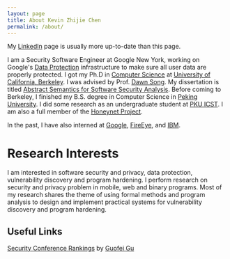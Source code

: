 ```yaml
---
layout: page
title: About Kevin Zhijie Chen
permalink: /about/
---
```

<!---
          Security Software Engineer<br />
          Google Inc. (New York)<br />
          Email: k_@ berkeley.edu<br />
          Name in Chinese: <br />
          <img src="images/czj.png" width="30%" /><br />
        <p class="sidenote">
          Links:<br />
          <a href="https://www.linkedin.com/in/kevinchn">My LinkedIn</a><br />
          <a href="https://scholar.google.com/citations?user=Y6ue3dYAAAAJ">My Google Scholar Page</a><br />
          <a href="http://cgao.me/">My Wife</a><br />
        </p>
-->          

My [LinkedIn](https://www.linkedin.com/in/kevinchn) page is usually more up-to-date than this page.

I am a Security Software Engineer at Google New York, working on Google's [Data
Protection](https://youtu.be/K7EN-1FW8zY?t=32m9s) infrastructure to make sure
all user data are properly protected. I got my Ph.D in [Computer
Science](https://www.cs.berkeley.edu/) at [University of California,
Berkeley](https://www.berkeley.edu/). I was advised by Prof. [Dawn
Song](https://www.cs.berkeley.edu/~dawnsong/). My dissertation is titled
[Abstract Semantics for Software Security
Analysis](http://www.eecs.berkeley.edu/Pubs/TechRpts/2015/EECS-2015-210.html). Before
coming to Berkeley, I finished my B.S. degree in Computer Science in [Peking
University](http://www.pku.edu.cn/). I did some research as an undergraduate
student at [PKU ICST](http://www.icst.pku.edu.cn/). I am also a full member of
the [Honeynet Project](https://honeynet.org/).

In the past, I have also interned at
[Google](https://developers.google.com/caja/),
[FireEye](http://www.fireeye.com/products-and-solutions/mobile-security.html),
and [IBM](http://researcher.watson.ibm.com/researcher/view_group.php?id=2720).


# Research Interests

I am interested in software security and privacy, data protection, vulnerability
discovery and program hardening.  I perform research on security and privacy
problem in mobile, web and binary programs. Most of my research shares the theme
of using formal methods and program analysis to design and implement practical
systems for vulnerability discovery and program hardening.

<!---
<h2 id="publication">Publication</h2>


<p>
  <strong>ASPIRE: Iterative Specification Synthesis for Security.</strong>
<br />
<u>Kevin Zhijie Chen</u>, Warren He, Devdatta Ackhawe, Vijay D'Silva, Prateek Mittal, Dawn Song.
<br />
To appear in the 15th Workshop on Hot Topics in Operating Systems
(<strong>HotOS'15</strong>), Kartause Ittingen, Switzerland, May, 2015.
[<a href="papers/hotos15-aspire.pdf">PDF</a>]
</p>


<p>
  <strong>JITScope: Protecting Web Users from Control-Flow Hijacking Attacks.</strong>
<br />
Chao Zhang, Mehrdad Niknami, <u>Kevin Zhijie Chen</u>, Chengyu Song, Zhaofeng Chen, Dawn Song.
<br />
To appear in the 34th Annual IEEE International Conference on Computer Communications
(<strong>InfoCom'15</strong>), Hong Kong, China, April, 2015.
[<a href="papers/infocom15-jitscope.pdf">PDF</a>]
</p>


<p>
  <strong>VTint: Defending Virtual Function Tables' Integrity.</strong>
<br />
Chao Zhang, Chengyu Song, <u>Kevin Zhijie Chen</u>, Zhaofeng Chen, Dawn Song
<br />
To appear in the Network and Distributed System Security Symposium,
(<strong>NDSS'15</strong>), San Diego, February, 2015.
[<a href="papers/ndss15-vtint.pdf">PDF</a>]
</p>

<p>
  <strong>Contextual Policy Enforcement in Android Applications with Permission Event Graphs.</strong>
<br />
<u>Kevin Zhijie Chen</u>, Noah Johnson, Vijay D'Silva, Shuaifu Dai, Kyle MacNamara, Tom Magrino,
Edward XueJun Wu, Martin Rinard, Dawn Song,
<br />
in the Proceedings of the 20th Annual Network and Distributed System Security Symposium,
(<strong>NDSS’13</strong>), San Diego, February 24-27, 2013.
[<a href="papers/ndss13-pegasus.pdf">PDF</a>]
[<a href="papers/ndss13-pegasus.bib">BIB</a>]
[<a href="https://docs.google.com/presentation/d/1vqYqEm7D91KqvymTfL4WF_C-q6axqzsDjUKo4ap8-Is/edit?usp=sharing">Slides</a>]
</p>

<p>
  <strong>MACE: Model-inference-Assisted Concolic Exploration for Protocol and Vulnerability Discovery.</strong>
<br />
Chia Yuan Cho, Domagoj Babic, Pongsin Poosankam, <u>Kevin Zhijie Chen</u>, Dawn Song, Edward XueJun Wu,
<br />
in the Proceedings of the 20th USENIX Security Symposium,
(<strong>USENIX Security'11</strong>), San Francisco, August 10-12, 2011.
[<a href="papers/usenixsec11-mace.pdf">PDF</a>][<a href="papers/usenixsec11-cbpcsw.bib">BIB</a>]</p>

<p>
  <strong>Differential Slicing: Identifying Causal Execution Differences for Security Applications.</strong>
<br />
Noah Johnson, Juan Caballero, <u>Kevin Zhijie Chen</u>, Stephen McCamant,Pongsin
Poosankam, Daniel Reynaud, Dawn Song,
<br />
in the Proceedings of the 32nd IEEE Symposium on Security and Privacy,
(<strong>Oakland'11</strong>), Oakland, May 22-25 2011.
[<a href="papers/oakland11-diffslice.pdf">PDF</a>][<a href="papers/oakland11-jccmprs.bib">BIB</a>]</p>

<p>
  <strong>WebPatrol: Automated Collection and Replay of Web-based Malware Scenarios.</strong>
<br />
<u>Kevin Zhijie Chen</u>, Guofei Gu, Jose Nazario, Xinhui Han, Jianwei Zhuge,
<br />
in the Proceedings of the 6th ACM Symposium on Information, Computer and
Communications Security (<strong>ASIACCS'11</strong>), Hong Kong, March 22-24 2011.
[<a href="papers/asiaccs11-webpatrol.pdf">PDF</a>][<a href="papers/asiaccs11-chen.bib">BIB</a>][<a href="papers/asiaccs11-chenslides.pdf">Slides</a>]</p>
-->

<!--
<h2 id="courses">Courses</h2>

<p>Some of the courses I’ve taken:</p>

<ul>
  <li>Fall 2010
    <ul>
      <li><a href="http://www.cs.berkeley.edu/~brewer/cs262/">CS262a: Advanced Topics in Computer Systems</a></li>
      <li><a href="http://www.icir.org/vern/cs294-28/">CS294-28: Internet/Network Security</a></li>
    </ul>
  </li>
  <li>Spring 2011
    <ul>
      <li><a href="http://www.cs.berkeley.edu/~dawnsong/teaching/s11-cs261/">CS261: Computer Security (TA)</a></li>
      <li><a href="http://www.cs.berkeley.edu/~dawnsong/teaching/s11-cs294/">CS294-65: Privacy Technologies: From Theory to Practice</a></li>
      <li><a href="http://www.eecs.berkeley.edu/~sseshia/219c/">EECS219c: Computer-Aided Verification</a></li>
    </ul>
  </li>
  <li>Fall 2011
    <ul>
      <li><a href="http://www.cs.berkeley.edu/~sinclair/cs271/f11.html">CS271: Randomness and Computation</a></li>
      <li><a href="http://fa11.pbworks.com/">CS294-70: Automated Bug Finding and Debugging</a></li>
    </ul>
  </li>
  <li>Spring 2012
    <ul>
      <li><a href="http://www-inst.eecs.berkeley.edu/~cs302/sp12/">CS302: Designing Computer Science Education</a></li>
    </ul>
  </li>
  <li>Fall 2012
    <ul>
      <li><a href="https://sites.google.com/a/eecs.berkeley.edu/cs263-fa12/">CS263: Principles of Programming Languages</a></li>
    </ul>
  </li>
</ul>
-->

<h2 id="misc">Useful Links</h2>

<p><a href="http://faculty.cs.tamu.edu/guofei/sec_conf_stat.htm">Security Conference Rankings</a> by <a href="http://faculty.cs.tamu.edu/guofei/"> Guofei Gu </a></p>

<!-- <p><a href="http://www.google.com/calendar/embed?src=kevin.zchn%40gmail.com&amp;ctz=America/Los_Angeles">Here</a> is my availability every day.</p> -->

<!--
<p>
A handy screen and camera broadcasting tool based on WebRTC:
<a href="https://www.cs.berkeley.edu/~kevinchn/smt/smt.html">https://www.cs.berkeley.edu/~kevinchn/smt/smt.html</a>. See <a href="https://webrtc-experiment.appspot.com/">https://webrtc-experiment.appspot.com/</a> for more details.
</p>
-->

